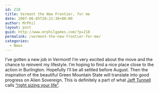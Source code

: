 ```yaml
---
id: 218
title: Vermont the New Frontier, for me
date: 2007-06-05T20:21:30+00:00
author: MrPhil
layout: post
guid: http://www.mrphilgames.com/?p=218
permalink: /vermont-the-new-frontier-for-me/
categories:
  - News
---
```

I’ve gotten a new job in Vermont! I’m very excited about the move and the chance to reinvent my lifestyle. I’m hoping to find a nice place close to the action in Burlington. Hopefully I’ll be all settled before August. Then the inspiration of the beautiful Green Mountain State will translate into good progress on Alien Sovereign. This is definitely a part of what [Jeff Tunnell](http://makeitbigingames.com/blog/) calls [&#8220;right sizing your life&#8221;](http://makeitbigingames.com/2006/02/five-foundational-steps-to-surviving-as-a-game-developer/).